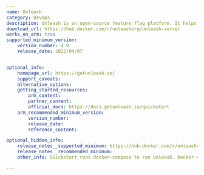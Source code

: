 ```yaml
---
name: Unleash
category: DevOps
description: Unleash is an open-source feature flag platform. It helps an enterprise to increase it's software release velocity without compromising on security, compliance, or data governance and also helps a developer by providing tools to be efficient.
download_url: https://hub.docker.com/r/unleashorg/unleash-server
works_on_arm: true
supported_minimum_version:
    version_number: 4.9
    release_date: 2022/04/07


optional_info:
    homepage_url: https://getunleash.io/
    support_caveats:
    alternative_options:
    getting_started_resources:
        arm_content:
        partner_content:
        official_docs: https://docs.getunleash.io/quickstart
    arm_recommended_minimum_version:
        version_number:
        release_date:
        reference_content:

optional_hidden_info:
    release_notes__supported_minimum: https://hub.docker.com/r/unleashorg/unleash-server/tags?page=24
    release_notes__recommended_minimum:
    other_info: Quickstart runs docker-compose to run Unleash. Docker-compose file uses unleash-server docker image for the installation. This docker image is first released for multi-arch (including Linux/ARM64) in version 4.9. Otherwise, there are no release notes available for Linux/ARM64.

---
```

